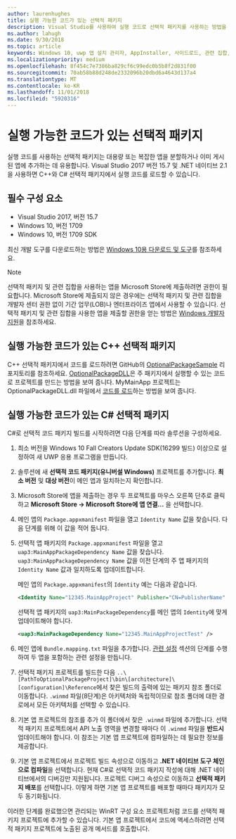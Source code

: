 ```yaml
---
author: laurenhughes
title: 실행 가능한 코드가 있는 선택적 패키지
description: Visual Studio를 사용하여 실행 코드로 선택적 패키지를 사용하는 방법을 알아보세요.
ms.author: lahugh
ms.date: 9/30/2018
ms.topic: article
keywords: Windows 10, uwp 앱 설치 관리자, AppInstaller, 사이드로드, 관련 집합, 선택적 패키지
ms.localizationpriority: medium
ms.openlocfilehash: 8f454c7e7386ba829cf6c99edc0b5b8f2d831f00
ms.sourcegitcommit: 70ab58b88d248de2332096b20dbd6a4643d137a4
ms.translationtype: MT
ms.contentlocale: ko-KR
ms.lasthandoff: 11/01/2018
ms.locfileid: "5920316"
---
```

# <a name="optional-packages-with-executable-code"></a>실행 가능한 코드가 있는 선택적 패키지
 
실행 코드를 사용하는 선택적 패키지는 대용량 또는 복잡한 앱을 분할하거나 이미 게시된 앱에 추가하는 데 유용합니다. Visual Studio 2017 버전 15.7 및 .NET 네이티브 2.1을 사용하면 C++와 C# 선택적 패키지에서 실행 코드를 로드할 수 있습니다.

## <a name="prerequisites"></a>필수 구성 요소
- Visual Studio 2017, 버전 15.7
- Windows 10, 버전 1709
- Windows 10, 버전 1709 SDK

최신 개발 도구를 다운로드하는 방법은 [Windows 10용 다운로드 및 도구](https://developer.microsoft.com/windows/downloads)를 참조하세요. 

> [!NOTE]
> 선택적 패키지 및 관련 집합을 사용하는 앱을 Microsoft Store에 제출하려면 권한이 필요합니다. Microsoft Store에 제출되지 않은 경우에는 선택적 패키지 및 관련 집합을 개발자 센터 권한 없이 기간 업무(LOB)나 엔터프라이즈 앱에서 사용할 수 있습니다. 선택적 패키지 및 관련 집합을 사용한 앱을 제출할 권한을 얻는 방법은 [Windows 개발자 지원](https://developer.microsoft.com/windows/support)을 참조하세요.

## <a name="c-optional-packages-with-executable-code"></a>실행 가능한 코드가 있는 C++ 선택적 패키지

C++ 선택적 패키지에서 코드를 로드하려면 GitHub의 [OptionalPackageSample](https://github.com/AppInstaller/OptionalPackageSample) 리포지토리를 참조하세요. [OptionalPackageDLL](https://github.com/AppInstaller/OptionalPackageSample/tree/master/OptionalPackageDLL)은 주 패키지에서 실행할 수 있는 코드로 프로젝트를 만드는 방법을 보여 줍니다. MyMainApp 프로젝트는 OptionalPackageDLL.dll 파일에서 [코드를 로드](https://github.com/AppInstaller/OptionalPackageSample/blob/bf6b4915ff1f3b8abfdaacb1ad9e77184c49fe18/MyMainApp/MainPage.xaml.cpp#L182)하는 방법을 보여 줍니다.

## <a name="c-optional-packages-with-executable-code"></a>실행 가능한 코드가 있는 C# 선택적 패키지

C#로 선택적 코드 패키지 빌드를 시작하려면 다음 단계를 따라 솔루션을 구성하세요.

1. 최소 버전을 Windows 10 Fall Creators Update SDK(16299 빌드) 이상으로 설정하여 새 UWP 응용 프로그램을 만듭니다.

2. 솔루션에 새 **선택적 코드 패키지(유니버설 Windows)** 프로젝트를 추가합니다. **최소 버전** 및 **대상 버전**이 메인 앱과 일치하는지 확인합니다.

3. Microsoft Store에 앱을 제출하는 경우 두 프로젝트를 마우스 오른쪽 단추로 클릭하고 **Microsoft Store -> Microsoft Store에 앱 연결...** 을 선택합니다.

4. 메인 앱의 `Package.appxmanifest` 파일을 열고 `Identity Name` 값을 찾습니다. 다음 단계를 위해 이 값을 적어 둡니다.

5. 선택적 앱 패키지의 `Package.appxmanifest` 파일을 열고 `uap3:MainAppPackageDependency Name` 값을 찾습니다. `uap3:MainAppPackageDependency Name` 값을 이전 단계의 주 앱 패키지의 `Identity Name` 값과 일치하도록 업데이트합니다. 

    메인 앱의 `Package.appxmanifest`의 `Identity` 예는 다음과 같습니다.
    ```XML
    <Identity Name="12345.MainAppProject" Publisher="CN=PublisherName" Version="1.0.0.0" />
    ```

    선택적 앱 패키지의 `uap3:MainPackageDependency`를 메인 앱의 `Identity`에 맞게 업데이트해야 합니다.
    ```XML
    <uap3:MainPackageDependency Name="12345.MainAppProjectTest" />
    ```

6. 메인 앱에 `Bundle.mapping.txt` 파일을 추가합니다. [관련 설정](https://docs.microsoft.com/windows/uwp/packaging/optional-packages#related-sets) 섹션의 단계를 수행하여 두 앱을 포함하는 관련 설정을 만듭니다. 

7. 선택적 패키지 프로젝트를 빌드한 다음 `..\[PathToOptionalPackageProject]\bin\[architecture]\[configuration]\Reference`에서 찾은 빌드의 출력에 있는 패키지 참조 폴더로 이동합니다. `.winmd` 파일(8단계)은 아키텍처와 독립적이므로 참조 폴더에 대한 경로에서 모든 아키텍처를 선택할 수 있습니다.

8. 기본 앱 프로젝트의 참조를 추가 이 폴더에서 찾은 `.winmd` 파일에 추가합니다. 선택적 패키지 프로젝트에서 API 노출 영역을 변경할 때마다 이 `.winmd` 파일을 **반드시** 업데이트해야 합니다. 이 참조는 기본 앱 프로젝트에 컴파일하는 데 필요한 정보를 제공합니다.

9. 기본 앱 프로젝트에서 프로젝트 빌드 속성으로 이동하고 **.NET 네이티브 도구 체인으로 컴파일**을 선택합니다. 현재 C#로 선택적 코드 패키지 작성에 대해 .NET 네이티브에서의 디버깅만 지원됩니다. 프로젝트 디버그 속성으로 이동하고 **선택적 패키지 배포**를 선택합니다. 이렇게 하면 기본 앱 프로젝트를 배포할 때마다 패키지가 모두 동기화됩니다.

이러한 단계를 완료했으면 관리되는 WinRT 구성 요소 프로젝트처럼 코드를 선택적 패키지 프로젝트에 추가할 수 있습니다. 기본 앱 프로젝트에서 코드에 액세스하려면 선택적 패키지 프로젝트에 노출된 공개 메서드를 호출합니다.